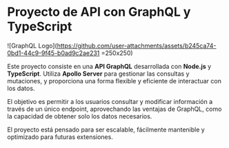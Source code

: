 # Proyecto de API con GraphQL y TypeScript

![GraphQL Logo](https://github.com/user-attachments/assets/b245ca74-0bd1-44c9-9f45-b0ad9c2ae231 =250x250)
  
Este proyecto consiste en una **API GraphQL** desarrollada con **Node.js** y **TypeScript**. Utiliza **Apollo Server** para gestionar las consultas y mutaciones, y proporciona una forma flexible y eficiente de interactuar con los datos.

El objetivo es permitir a los usuarios consultar y modificar información a través de un único endpoint, aprovechando las ventajas de GraphQL, como la capacidad de obtener solo los datos necesarios.

El proyecto está pensado para ser escalable, fácilmente mantenible y optimizado para futuras extensiones.
